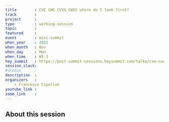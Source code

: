 ```yaml
---
title        : CVE CWE CVSS CWSS where do I look first?
track        : 
project      : 
type         : working-session
topic        :
featured     :
event        : mini-summit
when_year    : 2021
when_month   : Nov
when_day     : Mon
when_time    : WS-3
hey_summit   : https://post-summit-sessions.heysummit.com/talks/cve-cwe-cvss-cwss-where-do-i-look-first/
session_slack:
#status      : 
description  :
organizers   :
    - Francesco Cipollon
youtube_link : 
zoom_link    :
---
```


## About this session
